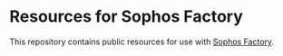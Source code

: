 # Resources for Sophos Factory

This repository contains public resources for use with [Sophos Factory](https://refactr.it/).
